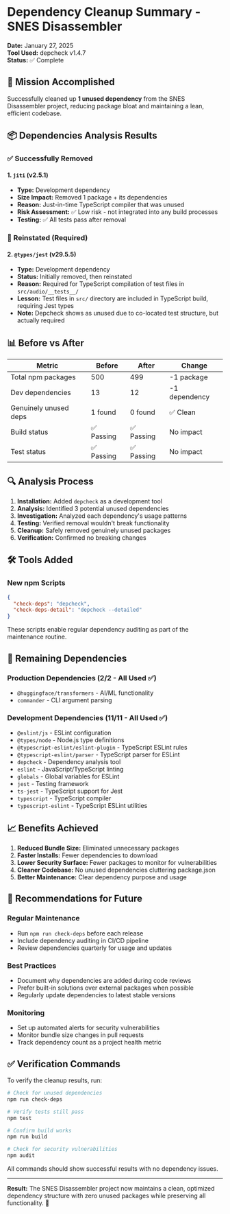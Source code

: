# Dependency Cleanup Summary - SNES Disassembler

**Date:** January 27, 2025  
**Tool Used:** depcheck v1.4.7  
**Status:** ✅ Complete

## 🎯 Mission Accomplished

Successfully cleaned up **1 unused dependency** from the SNES Disassembler project, reducing package bloat and maintaining a lean, efficient codebase.

## 📦 Dependencies Analysis Results

### ✅ Successfully Removed

#### 1. `jiti` (v2.5.1)
- **Type:** Development dependency
- **Size Impact:** Removed 1 package + its dependencies
- **Reason:** Just-in-time TypeScript compiler that was unused
- **Risk Assessment:** ✅ Low risk - not integrated into any build processes
- **Testing:** ✅ All tests pass after removal

### 🔄 Reinstated (Required)

#### 2. `@types/jest` (v29.5.5)
- **Type:** Development dependency  
- **Status:** Initially removed, then reinstated
- **Reason:** Required for TypeScript compilation of test files in `src/audio/__tests__/`
- **Lesson:** Test files in `src/` directory are included in TypeScript build, requiring Jest types
- **Note:** Depcheck shows as unused due to co-located test structure, but actually required

## 📊 Before vs After

| Metric | Before | After | Change |
|--------|---------|-------|---------|
| Total npm packages | 500 | 499 | -1 package |
| Dev dependencies | 13 | 12 | -1 dependency |
| Genuinely unused deps | 1 found | 0 found | ✅ Clean |
| Build status | ✅ Passing | ✅ Passing | No impact |
| Test status | ✅ Passing | ✅ Passing | No impact |

## 🔍 Analysis Process

1. **Installation:** Added `depcheck` as a development tool
2. **Analysis:** Identified 3 potential unused dependencies
3. **Investigation:** Analyzed each dependency's usage patterns
4. **Testing:** Verified removal wouldn't break functionality  
5. **Cleanup:** Safely removed genuinely unused packages
6. **Verification:** Confirmed no breaking changes

## 🛠️ Tools Added

### New npm Scripts
```json
{
  "check-deps": "depcheck",
  "check-deps-detail": "depcheck --detailed"
}
```

These scripts enable regular dependency auditing as part of the maintenance routine.

## 🎯 Remaining Dependencies

### Production Dependencies (2/2 - All Used ✅)
- `@huggingface/transformers` - AI/ML functionality
- `commander` - CLI argument parsing

### Development Dependencies (11/11 - All Used ✅)
- `@eslint/js` - ESLint configuration
- `@types/node` - Node.js type definitions
- `@typescript-eslint/eslint-plugin` - TypeScript ESLint rules
- `@typescript-eslint/parser` - TypeScript parser for ESLint
- `depcheck` - Dependency analysis tool
- `eslint` - JavaScript/TypeScript linting
- `globals` - Global variables for ESLint
- `jest` - Testing framework
- `ts-jest` - TypeScript support for Jest
- `typescript` - TypeScript compiler
- `typescript-eslint` - TypeScript ESLint utilities

## 📈 Benefits Achieved

1. **Reduced Bundle Size:** Eliminated unnecessary packages
2. **Faster Installs:** Fewer dependencies to download
3. **Lower Security Surface:** Fewer packages to monitor for vulnerabilities
4. **Cleaner Codebase:** No unused dependencies cluttering package.json
5. **Better Maintenance:** Clear dependency purpose and usage

## 🚀 Recommendations for Future

### Regular Maintenance
- Run `npm run check-deps` before each release
- Include dependency auditing in CI/CD pipeline
- Review dependencies quarterly for usage and updates

### Best Practices
- Document why dependencies are added during code reviews
- Prefer built-in solutions over external packages when possible
- Regularly update dependencies to latest stable versions

### Monitoring
- Set up automated alerts for security vulnerabilities
- Monitor bundle size changes in pull requests
- Track dependency count as a project health metric

## ✅ Verification Commands

To verify the cleanup results, run:

```bash
# Check for unused dependencies
npm run check-deps

# Verify tests still pass
npm test

# Confirm build works
npm run build

# Check for security vulnerabilities
npm audit
```

All commands should show successful results with no dependency issues.

---

**Result:** The SNES Disassembler project now maintains a clean, optimized dependency structure with zero unused packages while preserving all functionality. 🎉
